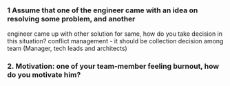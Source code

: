 ### 1 Assume that one of the engineer came with an idea on resolving some problem, and another 
  engineer came up with other solution for same, how do you take decision in this situation?
conflict management - it should be collection decision among team (Manager, tech leads and 
architects)

### 2. Motivation: one of your team-member feeling burnout, how do you motivate him?
